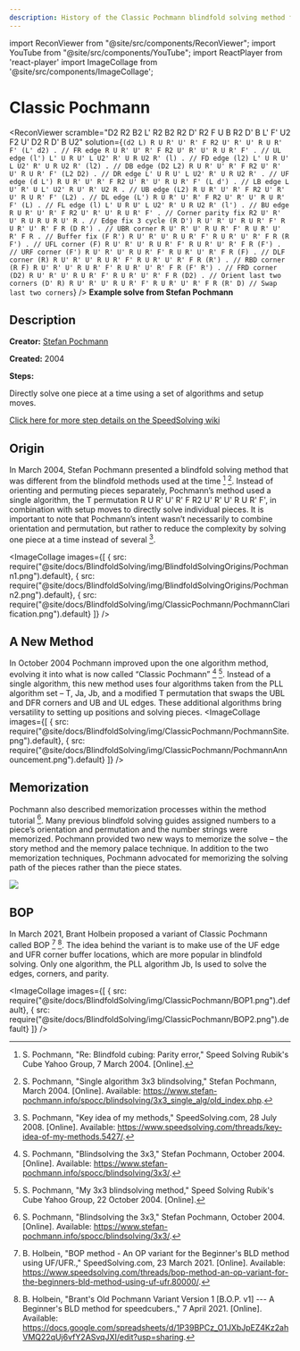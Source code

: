 ```yaml
---
description: History of the Classic Pochmann blindfold solving method for the Rubik's Cube.
---
```


import ReconViewer from "@site/src/components/ReconViewer";
import YouTube from "@site/src/components/YouTube";
import ReactPlayer from 'react-player'
import ImageCollage from '@site/src/components/ImageCollage';

# Classic Pochmann

<ReconViewer
scramble="D2 R2 B2 L' R2 B2 R2 D' R2 F U B R2 D' B L' F' U2 F2 U' D2 R D' B U2"
solution={`(d2 L) R U R' U' R' F R2 U' R' U' R U R' F' (L' d2) . // FR edge
R U R' U' R' F R2 U' R' U' R U R' F' . // UL edge
(l') L' U R U' L U2' R' U R U2 R' (l) . // FD edge
(l2) L' U R U' L U2' R' U R U2 R' (l2) . // DB edge
(D2 L2) R U R' U' R' F R2 U' R' U' R U R' F' (L2 D2) . // DR edge
L' U R U' L U2' R' U R U2 R' . // UF edge
(d L') R U R' U' R' F R2 U' R' U' R U R' F' (L d') . // LB edge
L U' R' U L' U2' R U' R' U2 R . // UB edge
(L2) R U R' U' R' F R2 U' R' U' R U R' F' (L2) . // DL edge
(L') R U R' U' R' F R2 U' R' U' R U R' F' (L) . // FL edge
(l) L' U R U' L U2' R' U R U2 R' (l') . // BU edge
R U R' U' R' F R2 U' R' U' R U R' F' . // Corner parity fix
R2 U' R' U' R U R U R U' R . // Edge fix 3 cycle
(R D') R U' R' U' R U R' F' R U R' U' R' F R (D R') . // UBR corner
R U' R' U' R U R' F' R U R' U' R' F R . // Buffer fix
(F R') R U' R' U' R U R' F' R U R' U' R' F R (R F') . // UFL corner
(F) R U' R' U' R U R' F' R U R' U' R' F R (F') . // URF corner
(F') R U' R' U' R U R' F' R U R' U' R' F R (F) . // DLF corner
(R) R U' R' U' R U R' F' R U R' U' R' F R (R') . // RBD corner
(R F) R U' R' U' R U R' F' R U R' U' R' F R (F' R') . // FRD corner
(D2) R U' R' U' R U R' F' R U R' U' R' F R (D2) . // Orient last two corners
(D' R) R U' R' U' R U R' F' R U R' U' R' F R (R' D) // Swap last two corners`}
/>
**Example solve from Stefan Pochmann**

## Description

**Creator:** [Stefan Pochmann](CubingContributors/MethodDevelopers.md#pochmann-stefan)

**Created:** 2004

**Steps:**

Directly solve one piece at a time using a set of algorithms and setup moves.

[Click here for more step details on the SpeedSolving wiki](https://www.speedsolving.com/wiki/index.php?title=Classic_Pochmann)

## Origin

In March 2004, Stefan Pochmann presented a blindfold solving method that was different from the blindfold methods used at the time [^pochmann-2004-1] [^pochmann-2004-2]. Instead of orienting and permuting pieces separately, Pochmann’s method used a single algorithm, the T permutation R U R' U' R' F R2 U' R' U' R U R' F', in combination with setup moves to directly solve individual pieces. It is important to note that Pochmann’s intent wasn’t necessarily to combine orientation and permutation, but rather to reduce the complexity by solving one piece at a time instead of several [^pochmann-2008].

<ImageCollage
images={[
{ src: require("@site/docs/BlindfoldSolving/img/BlindfoldSolvingOrigins/Pochmann1.png").default},
{ src: require("@site/docs/BlindfoldSolving/img/BlindfoldSolvingOrigins/Pochmann2.png").default},
{ src: require("@site/docs/BlindfoldSolving/img/ClassicPochmann/PochmannClarification.png").default}
]}
/>

## A New Method

In October 2004 Pochmann improved upon the one algorithm method, evolving it into what is now called “Classic Pochmann” [^pochmann-2004-3] [^pochmann-2004-4]. Instead of a single algorithm, this new method uses four algorithms taken from the PLL algorithm set – T, Ja, Jb, and a modified T permutation that swaps the UBL and DFR corners and UB and UL edges. These additional algorithms bring versatility to setting up positions and solving pieces.
<ImageCollage
images={[
{ src: require("@site/docs/BlindfoldSolving/img/ClassicPochmann/PochmannSite.png").default},
{ src: require("@site/docs/BlindfoldSolving/img/ClassicPochmann/PochmannAnnouncement.png").default}
]}
/>

## Memorization

Pochmann also described memorization processes within the method tutorial [^pochmann-2004-3]. Many previous blindfold solving guides assigned numbers to a piece’s orientation and permutation and the number strings were memorized. Pochmann provided two new ways to memorize the solve – the story method and the memory palace technique. In addition to the two memorization techniques, Pochmann advocated for memorizing the solving path of the pieces rather than the piece states.

![](../img/ClassicPochmann/Memorization.png)

## BOP

In March 2021, Brant Holbein proposed a variant of Classic Pochmann called BOP [^holbein-2021-1] [^holbein-2021-2]. The idea behind the variant is to make use of the UF edge and UFR corner buffer locations, which are more popular in blindfold solving. Only one algorithm, the PLL algorithm Jb, Is used to solve the edges, corners, and parity.

<ImageCollage
images={[
{ src: require("@site/docs/BlindfoldSolving/img/ClassicPochmann/BOP1.png").default},
{ src: require("@site/docs/BlindfoldSolving/img/ClassicPochmann/BOP2.png").default}
]}
/>

[^pochmann-2004-1]: S. Pochmann, "Re: Blindfold cubing: Parity error," Speed Solving Rubik's Cube Yahoo Group, 7 March 2004. [Online].
[^pochmann-2004-2]: S. Pochmann, "Single algorithm 3x3 blindsolving," Stefan Pochmann, March 2004. [Online]. Available: https://www.stefan-pochmann.info/spocc/blindsolving/3x3_single_alg/old_index.php.
[^pochmann-2008]: S. Pochmann, "Key idea of my methods," SpeedSolving.com, 28 July 2008. [Online]. Available: https://www.speedsolving.com/threads/key-idea-of-my-methods.5427/.
[^pochmann-2004-3]: S. Pochmann, "Blindsolving the 3x3," Stefan Pochmann, October 2004. [Online]. Available: https://www.stefan-pochmann.info/spocc/blindsolving/3x3/.
[^pochmann-2004-4]: S. Pochmann, "My 3x3 blindsolving method," Speed Solving Rubik's Cube Yahoo Group, 22 October 2004. [Online].
[^holbein-2021-1]: B. Holbein, "BOP method - An OP variant for the Beginner's BLD method using UF/UFR.," SpeedSolving.com, 23 March 2021. [Online]. Available: https://www.speedsolving.com/threads/bop-method-an-op-variant-for-the-beginners-bld-method-using-uf-ufr.80000/.
[^holbein-2021-2]: B. Holbein, "Brant's Old Pochmann Variant Version 1 [B.O.P. v1] --- A Beginner's BLD method for speedcubers.," 7 April 2021. [Online]. Available: https://docs.google.com/spreadsheets/d/1P39BPCz_O1JXbJpEZ4Kz2ahVMQ22qUj6vfY2ASvqJXI/edit?usp=sharing.